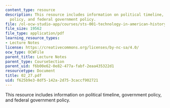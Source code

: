 ```yaml
---
content_type: resource
description: This resource includes information on political timeline, government
  policy, and federal government policy.
file: /ol-ocw-studio-app/courses/sts-001-technology-in-american-history-spring-2006/f625b9e38df5142a2d753caccf902721_02_27.pdf
file_size: 19562
file_type: application/pdf
learning_resource_types:
- Lecture Notes
license: https://creativecommons.org/licenses/by-nc-sa/4.0/
ocw_type: OCWFile
parent_title: Lecture Notes
parent_type: CourseSection
parent_uid: f6b00e62-0e82-477a-fabf-2eaa435322d1
resourcetype: Document
title: 02_27.pdf
uid: f625b9e3-8df5-142a-2d75-3caccf902721
---
```

This resource includes information on political timeline, government policy, and federal government policy.